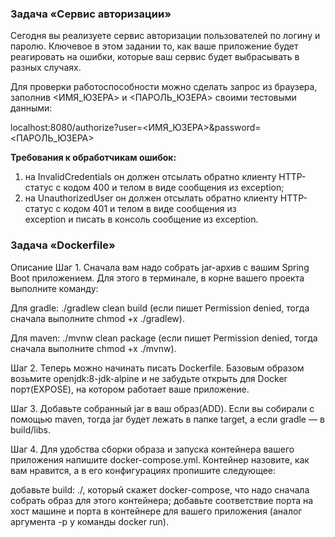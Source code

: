 ### Задача «Сервис авторизации»

Сегодня вы реализуете сервис авторизации пользователей по логину и паролю. Ключевое в этом задании то, как 
ваше приложение будет реагировать на ошибки, которые ваш сервис будет выбрасывать в разных случаях.

Для проверки работоспособности можно сделать запрос из браузера, заполнив <ИМЯ_ЮЗЕРА> и <ПАРОЛЬ_ЮЗЕРА> своими тестовыми данными:

localhost:8080/authorize?user=<ИМЯ_ЮЗЕРА>&password=<ПАРОЛЬ_ЮЗЕРА>

**Требования к обработчикам ошибок:**

1. на InvalidCredentials он должен отсылать обратно клиенту HTTP-статус с кодом 400 и телом в виде сообщения из exception;
2. на UnauthorizedUser он должен отсылать обратно клиенту HTTP-статус с кодом 401 и телом в виде сообщения из  
exception и писать в консоль сообщение из exception.

### Задача «Dockerfile»

Описание
Шаг 1. Сначала вам надо собрать jar-архив с вашим Spring Boot приложением. Для этого в терминале, в корне вашего проекта выполните команду:

Для gradle: ./gradlew clean build (если пишет Permission denied, тогда сначала выполните chmod +x ./gradlew).

Для maven: ./mvnw clean package (если пишет Permission denied, тогда сначала выполните chmod +x ./mvnw).

Шаг 2. Теперь можно начинать писать Dockerfile. Базовым образом возьмите openjdk:8-jdk-alpine и не забудьте открыть для Docker порт(EXPOSE), на котором работает ваше приложение.

Шаг 3. Добавьте собранный jar в ваш образ(ADD). Если вы собирали с помощью maven, тогда jar будет лежать в папке target, а если gradle — в build/libs.

Шаг 4. Для удобства сборки образа и запуска контейнера вашего приложения напишите docker-compose.yml. Контейнер назовите, как вам нравится, а в его конфигурациях пропишите следующее:

добавьте build: ./, который скажет docker-compose, что надо сначала собрать образ для этого контейнера;
добавьте соответствие порта на хост машине и порта в контейнере для вашего приложения (аналог аргумента -p у команды docker run).
